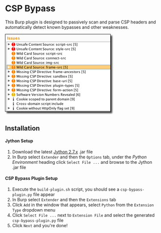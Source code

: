 CSP Bypass
============

This Burp plugin is designed to passively scan and parse CSP headers and automatically detect known bypasses and other weaknesses.

![CSP Bypass](/images/csp_bypass.png?raw=true)

## Installation

#### Jython Setup
 1. Download the latest [Jython 2.7.x](http://www.jython.org/) .jar file
 1. In Burp select `Extender` and then the `Options` tab, under the _Python Environment_ heading click `Select File ...` and browse to the Jython .jar file

#### CSP Bypass Plugin Setup
 1. Execute the `build-plugin.sh` script, you should see a `csp-bypass-plugin.py` file appear
 1. In Burp select `Extender` and then the `Extensions` tab
 1. Click `Add` in the window that appears, select `Python` from the `Extension Type` dropdown menu
 1. Click `Select File ...` next to `Extension File` and select the generated `csp-bypass-plugin.py` file
 1. Click `Next` and you're done!
